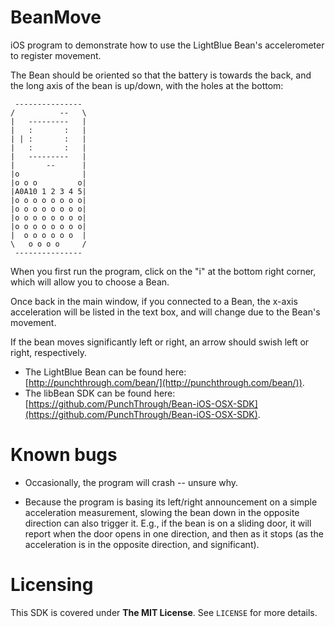 BeanMove
========

iOS program to demonstrate how to use the LightBlue Bean's accelerometer to register movement.

The Bean should be oriented so that the battery is towards the back, and the long axis
of the bean is up/down, with the holes at the bottom:

~~~~
 ---------------
/          --   \
|   ---------   |
|   :       :   |
| | :       :   |
|   :       :   |
|   ---------   |
|       --      |
|o              |
|o o o         o|
|A0A10 1 2 3 4 5|
|o o o o o o o o|
|o o o o o o o o|
|o o o o o o o o|
|o o o o o o o o|
|  o o o o o o  |
\   o o o o     /
 ---------------
~~~~ 
 
When you first run the program, click on the "i" at the bottom right corner, which will
allow you to choose a Bean.

Once back in the main window, if you connected to a Bean, the x-axis acceleration
will be listed in the text box, and will change due to the Bean's movement.

If the bean moves significantly left or right, an arrow should swish left or right,
respectively.

* The LightBlue Bean can be found here: [http://punchthrough.com/bean/](http://punchthrough.com/bean/)). 
* The libBean SDK can be found here: [https://github.com/PunchThrough/Bean-iOS-OSX-SDK](https://github.com/PunchThrough/Bean-iOS-OSX-SDK).


# Known bugs

- Occasionally, the program will crash -- unsure why.

- Because the program is basing its left/right announcement on a simple
acceleration measurement, slowing the bean down in the opposite direction can
also trigger it. E.g., if the bean is on a sliding door, it will report when the door
opens in one direction, and then as it stops (as the acceleration is in the
opposite direction, and significant).

# Licensing

This SDK is covered under **The MIT License**. See `LICENSE` for more details.
